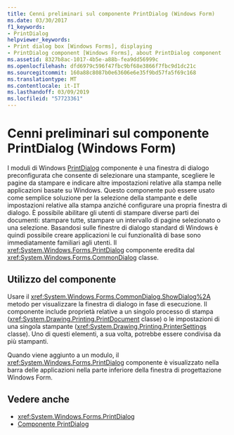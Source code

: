 ```yaml
---
title: Cenni preliminari sul componente PrintDialog (Windows Form)
ms.date: 03/30/2017
f1_keywords:
- PrintDialog
helpviewer_keywords:
- Print dialog box [Windows Forms], displaying
- PrintDialog component [Windows Forms], about PrintDialog component
ms.assetid: 8327b8ac-1017-4b5e-a88b-fea9dd56999c
ms.openlocfilehash: dfd6979c596f47fbc9bf68e3866f7fbc9d1dc21c
ms.sourcegitcommit: 160a88c8087b0e63606e6e35f9bd57fa5f69c168
ms.translationtype: MT
ms.contentlocale: it-IT
ms.lasthandoff: 03/09/2019
ms.locfileid: "57723361"
---
```

# <a name="printdialog-component-overview-windows-forms"></a>Cenni preliminari sul componente PrintDialog (Windows Form)
I moduli di Windows [PrintDialog](printdialog-component-windows-forms.md) componente è una finestra di dialogo preconfigurata che consente di selezionare una stampante, scegliere le pagine da stampare e indicare altre impostazioni relative alla stampa nelle applicazioni basate su Windows. Questo componente può essere usato come semplice soluzione per la selezione della stampante e delle impostazioni relative alla stampa anziché configurare una propria finestra di dialogo. È possibile abilitare gli utenti di stampare diverse parti dei documenti: stampare tutte, stampare un intervallo di pagine selezionato o una selezione. Basandosi sulle finestre di dialogo standard di Windows è quindi possibile creare applicazioni le cui funzionalità di base sono immediatamente familiari agli utenti. Il <xref:System.Windows.Forms.PrintDialog> componente eredita dal <xref:System.Windows.Forms.CommonDialog> classe.  
  
## <a name="working-with-the-component"></a>Utilizzo del componente  
 Usare il <xref:System.Windows.Forms.CommonDialog.ShowDialog%2A> metodo per visualizzare la finestra di dialogo in fase di esecuzione. Il componente include proprietà relative a un singolo processo di stampa (<xref:System.Drawing.Printing.PrintDocument> classe) o le impostazioni di una singola stampante (<xref:System.Drawing.Printing.PrinterSettings> classe). Uno di questi elementi, a sua volta, potrebbe essere condivisa da più stampanti.  
  
 Quando viene aggiunto a un modulo, il <xref:System.Windows.Forms.PrintDialog> componente è visualizzato nella barra delle applicazioni nella parte inferiore della finestra di progettazione Windows Form.  
  
## <a name="see-also"></a>Vedere anche
- <xref:System.Windows.Forms.PrintDialog>
- [Componente PrintDialog](printdialog-component-windows-forms.md)
